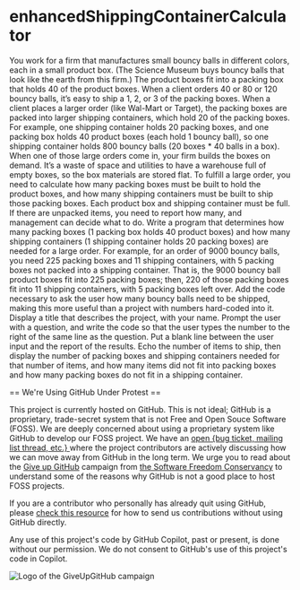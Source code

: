 # enhancedShippingContainerCalculator
You work for a firm that manufactures small bouncy balls in different colors, each in a small product box. (The Science Museum buys bouncy balls that look like the earth from this firm.) The product boxes fit into a packing box that holds 40 of the product boxes. When a client orders 40 or 80 or 120 bouncy balls, it’s easy to ship a 1, 2, or 3 of the packing boxes. When a client places a larger order (like Wal-Mart or Target), the packing boxes are packed into larger shipping containers, which hold 20 of the packing boxes. For example, one shipping container holds 20 packing boxes, and one packing box holds 40 product boxes (each hold 1 bouncy ball), so one shipping container holds 800 bouncy balls (20 boxes * 40 balls in a box). When one of those large orders come in, your firm builds the boxes on demand. It’s a waste of space and utilities to have a warehouse full of empty boxes, so the box materials are stored flat. To fulfill a large order, you need to calculate how many packing boxes must be built to hold the product boxes, and how many shipping containers must be built to ship those packing boxes. Each product box and shipping container must be full. If there are unpacked items, you need to report how many, and management can decide what to do.  Write a program that determines how many packing boxes (1 packing box holds 40 product boxes) and how many shipping containers (1 shipping container holds 20 packing boxes) are needed for a large order. For example, for an order of 9000 bouncy balls, you need 225 packing boxes and 11 shipping containers, with 5 packing boxes not packed into a shipping container. That is, the 9000 bouncy ball product boxes fit into 225 packing boxes; then, 220 of those packing boxes fit into 11 shipping containers, with 5 packing boxes left over.  Add the code necessary to ask the user how many bouncy balls need to be shipped, making this more useful than a project with numbers hard-coded into it. Display a title that describes the project, with your name. Prompt the user with a question, and write the code so that the user types the number to the right of the same line as the question. Put a blank line between the user input and the report of the results. Echo the number of items to ship, then display the number of packing boxes and shipping containers needed for that number of items, and how many items did not fit into packing boxes and how many packing boxes do not fit in a shipping container.


== We're Using GitHub Under Protest ==

This project is currently hosted on GitHub.  This is not ideal; GitHub is a
proprietary, trade-secret system that is not Free and Open Souce Software
(FOSS).  We are deeply concerned about using a proprietary system like GitHub
to develop our FOSS project.  We have an
[open {bug ticket, mailing list thread, etc.} ](INSERT_LINK) where the
project contributors are actively discussing how we can move away from GitHub
in the long term.  We urge you to read about the
[Give up GitHub](https://GiveUpGitHub.org) campaign from
[the Software Freedom Conservancy](https://sfconservancy.org) to understand
some of the reasons why GitHub is not a good place to host FOSS projects.

If you are a contributor who personally has already quit using GitHub, please
[check this resource](INSERT_LINK) for how to send us contributions without
using GitHub directly.

Any use of this project's code by GitHub Copilot, past or present, is done
without our permission.  We do not consent to GitHub's use of this project's
code in Copilot.

![Logo of the GiveUpGitHub campaign](https://sfconservancy.org/img/GiveUpGitHub.png)
